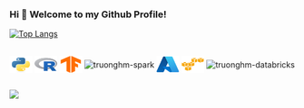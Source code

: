 ### Hi 🐥 Welcome to my Github Profile!

[![Top Langs](https://github-readme-stats.vercel.app/api/top-langs/?username=truonghm&layout=compact&theme=radical&cache_seconds=86400&hide=html,css,jupyter%20notebook)](https://github.com/truonghm/truonghm)

<div style="display: inline_block"><br>
  <img align="center" alt="truonghm-python" height="30" width="40" src="https://raw.githubusercontent.com/devicons/devicon/master/icons/python/python-original.svg">
  <img align="center" alt="truonghm-r" height="30" width="40" src="https://raw.githubusercontent.com/devicons/devicon/master/icons/r/r-original.svg">
  <img align="center" alt="truonghm-tf" height="30" width="40" src="https://raw.githubusercontent.com/devicons/devicon/master/icons/tensorflow/tensorflow-original.svg">
  <img align="center" alt="truonghm-spark" height="30" width="40" src="https://upload.wikimedia.org/wikipedia/commons/f/f3/Apache_Spark_logo.svg">
  <img align="center" alt="truonghm-azure" height="30" width="40" src="https://raw.githubusercontent.com/devicons/devicon/master/icons/azure/azure-original.svg">
  <img align="center" alt="truonghm-aws" height="30" width="40" src="https://raw.githubusercontent.com/devicons/devicon/master/icons/amazonwebservices/amazonwebservices-original.svg">
  <img align="center" alt="truonghm-databricks" height="30" width="40" src="https://upload.wikimedia.org/wikipedia/commons/6/63/Databricks_Logo.png">
  </div>

##

<div>
  <a href="https://www.linkedin.com/in/truonghoangmanh/" target="_blank"><img src="https://img.shields.io/badge/LinkedIn-0077B5?style=for-the-badge&logo=linkedin&logoColor=white" target="_blank"></a>

</div>
